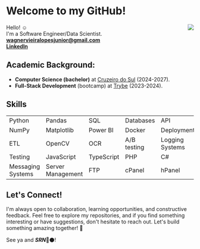 # Welcome to my GitHub!
<div>
<img align="right" src="https://github-readme-stats.vercel.app/api/top-langs/?username=wagnerlopesbr&layout=compact&hide_title=true" />

Hello! ☺️<br>
I'm a Software Engineer/Data Scientist.<br>
<strong>wagnervieiralopesjunior@gmail.com<br>
<a href="https://www.linkedin.com/in/wagnerlopesbr/">LinkedIn</a></strong>
    <br>
</div>

## **Academic Background:**
- **Computer Science (bachelor)** at [Cruzeiro do Sul](https://www.cruzeirodosulvirtual.com.br/) (2024-2027).
- **Full-Stack Development** (bootcamp) at [Trybe](https://www.betrybe.com/) (2023-2024).

## Skills

<table>
  <tr>
    <td>Python</td>
    <td>Pandas</td>
    <td>SQL</td>
    <td>Databases</td>
    <td>API</td>
  </tr>
  <tr>
    <td>NumPy</td>
    <td>Matplotlib</td>
    <td>Power BI</td>
    <td>Docker</td>
    <td>Deployment</td>
  </tr>
  <tr>
    <td>ETL</td>
    <td>OpenCV</td>
    <td>OCR</td>
    <td>A/B testing</td>
    <td>Logging Systems</td>
  </tr>
  <tr>
    <td>Testing</td>
    <td>JavaScript</td>
    <td>TypeScript</td>
    <td>PHP</td>
    <td>C#</td>
  </tr>
  <tr>
    <td>Messaging Systems</td>
    <td>Server Management</td>
    <td>FTP</td>
    <td>cPanel</td>
    <td>hPanel</td>
  </tr>
</table>

## Let's Connect!
I'm always open to collaboration, learning opportunities, and constructive feedback. Feel free to explore my repositories, and if you find something interesting or have suggestions, don't hesitate to reach out. Let's build something amazing together! 🚀

See ya and <i><strong>SRN</strong></i>🔴⚫!
